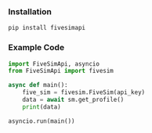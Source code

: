 ### Installation
```pip install fivesimapi```

### Example Code
```python
import FiveSimApi, asyncio
from FiveSimApi import fivesim

async def main():
    five_sim = fivesim.FiveSim(api_key)
    data = await sm.get_profile()
    print(data)

asyncio.run(main())
```
